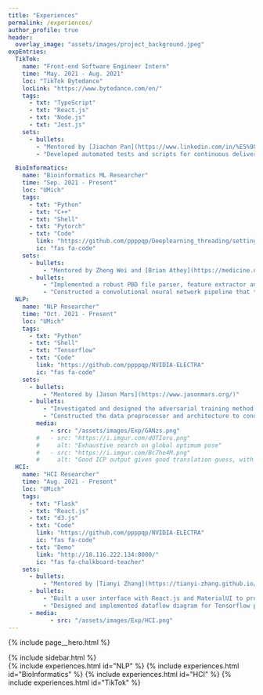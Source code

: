 ```yaml
---
title: "Experiences"
permalink: /experiences/
author_profile: true
header: 
  overlay_image: "assets/images/project_background.jpeg"
expEntries:
  TikTok:
    name: "Front-end Software Engineer Intern"
    time: "May. 2021 - Aug. 2021"
    loc: "TikTok Bytedance"
    locLink: "https://www.bytedance.com/en/"
    tags:
      - txt: "TypeScript"
      - txt: "React.js"
      - txt: "Node.js"
      - txt: "Jest.js"
    sets:
      - bullets:
        - "Mentored by [Jiachen Pan](https://www.linkedin.com/in/%E5%98%89%E6%99%A8-%E6%BD%98-7b7260ba/detail/recent-activity/) and Bo Zhang at TikTok Monetization Team"
        - "Developed automated tests and scripts for continuous delivery."

  BioInformatics:
    name: "Bioinformatics ML Researcher"
    time: "Sep. 2021 - Present"
    loc: "UMich"
    tags:
      - txt: "Python"
      - txt: "C++"
      - txt: "Shell"
      - txt: "Pytorch"
      - txt: "Code"
        link: "https://github.com/ppppqp/Deeplearning_threading/settings"
        ic: "fas fa-code"
    sets:
      - bullets:
          - "Mentored by Zheng Wei and [Brian Athey](https://medicine.umich.edu/dept/dcmb/brian-d-athey-phd) at Michigan Medicine "
      - bullets:
          - "Implemented a robust PBD file parser, feature extractor and processed over 10,000 raw data files"
          - "Constructed a convolutional neural network pipeline that takes sequential andstructural features to predict protein post-translational properties."
  NLP:
    name: "NLP Researcher"
    time: "Oct. 2021 - Present"
    loc: "UMich"
    tags:
      - txt: "Python"
      - txt: "Shell"
      - txt: "Tensorflow"
      - txt: "Code"
        link: "https://github.com/ppppqp/NVIDIA-ELECTRA"
        ic: "fas fa-code"
    sets:
      - bullets:
          - "Mentored by [Jason Mars](https://www.jasonmars.org/)"
      - bullets:
          - "Investigated and designed the adversarial training method to apply on GPT model."
          - "Constructed the data preprocessor and architecture to conduct the experiment."
        media:
            - src: "/assets/images/Exp/GANzs.png"
        #   - src: "https://i.imgur.com/dOTIoru.png"
        #     alt: "Exhaustive search on global optimum pose"
        #   - src: "https://i.imgur.com/Bc7he4M.png"
        #     alt: "Good ICP output given good translation guess, with switched input"
  HCI:
    name: "HCI Researcher"
    time: "Aug. 2021 - Present"
    loc: "UMich"
    tags:
      - txt: "Flask"
      - txt: "React.js"
      - txt: "d3.js"
      - txt: "Code"
        link: "https://github.com/ppppqp/NVIDIA-ELECTRA"
        ic: "fas fa-code"
      - txt: "Demo"
        link: "http://18.116.222.134:8000/"
        ic: "fas fa-chalkboard-teacher"
    sets:
      - bullets:
          - "Mentored by [Tianyi Zhang](https://tianyi-zhang.github.io/) and [Xinyu Wang](https://web.eecs.umich.edu/~xwangsd/)"
      - bullets:
          - "Built a user interface with React.js and MaterialUI to provide various user input to the synthesizer,which generates Tensorflow programs by taking I/O examples and natural language descriptions."
          - "Designed and implemented dataflow diagram for Tensorflow programs, which proved to enhance the users’ understanding of the generated code"
      - media:
            - src: "/assets/images/Exp/HCI.png"
---
```

{% include page__hero.html %}
<div id="main" role="main">
{% include sidebar.html %}
<article class="page" itemscope itemtype="https://schema.org/CreativeWork">
{% include experiences.html id="NLP" %}
{% include experiences.html id="BioInformatics" %}
{% include experiences.html id="HCI" %}
{% include experiences.html id="TikTok" %}
</article>
</div>